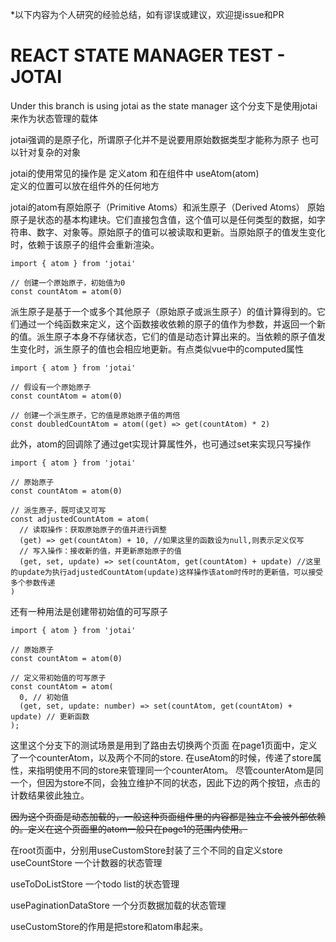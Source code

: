 *以下内容为个人研究的经验总结，如有谬误或建议，欢迎提issue和PR
# REACT STATE MANAGER TEST - JOTAI

Under this branch is using jotai as the state manager
这个分支下是使用jotai来作为状态管理的载体



jotai强调的是原子化，所谓原子化并不是说要用原始数据类型才能称为原子
也可以针对复杂的对象

jotai的使用常见的操作是 定义atom 和在组件中 useAtom(atom)  
定义的位置可以放在组件外的任何地方  

jotai的atom有原始原子（Primitive Atoms）和派生原子（Derived Atoms）
原始原子是状态的基本构建块。它们直接包含值，这个值可以是任何类型的数据，如字符串、数字、对象等。原始原子的值可以被读取和更新。当原始原子的值发生变化时，依赖于该原子的组件会重新渲染。
```
import { atom } from 'jotai'

// 创建一个原始原子，初始值为0
const countAtom = atom(0)
```
派生原子是基于一个或多个其他原子（原始原子或派生原子）的值计算得到的。它们通过一个纯函数来定义，这个函数接收依赖的原子的值作为参数，并返回一个新的值。派生原子本身不存储状态，它们的值是动态计算出来的。当依赖的原子值发生变化时，派生原子的值也会相应地更新。有点类似vue中的computed属性
```
import { atom } from 'jotai'

// 假设有一个原始原子
const countAtom = atom(0)

// 创建一个派生原子，它的值是原始原子值的两倍
const doubledCountAtom = atom((get) => get(countAtom) * 2)
```
此外，atom的回调除了通过get实现计算属性外，也可通过set来实现只写操作
```
import { atom } from 'jotai'

// 原始原子
const countAtom = atom(0)

// 派生原子，既可读又可写
const adjustedCountAtom = atom(
  // 读取操作：获取原始原子的值并进行调整
  (get) => get(countAtom) + 10, //如果这里的函数设为null,则表示定义仅写
  // 写入操作：接收新的值，并更新原始原子的值
  (get, set, update) => set(countAtom, get(countAtom) + update) //这里的update为执行adjustedCountAtom(update)这样操作该atom时传时的更新值，可以接受多个参数传递
)
```

还有一种用法是创建带初始值的可写原子
```
import { atom } from 'jotai'

// 原始原子
const countAtom = atom(0)

// 定义带初始值的可写原子
const countAtom = atom(
  0, // 初始值
  (get, set, update: number) => set(countAtom, get(countAtom) + update) // 更新函数
);
```

这里这个分支下的测试场景是用到了路由去切换两个页面
在page1页面中，定义了一个counterAtom，以及两个不同的store. 在useAtom的时候，传递了store属性，来指明使用不同的store来管理同一个counterAtom。
尽管counterAtom是同一个，但因为store不同，会独立维护不同的状态，因此下边的两个按钮，点击的计数结果彼此独立。

~~因为这个页面是动态加载的，一般这种页面组件里的内容都是独立不会被外部依赖的。定义在这个页面里的atom一般只在page1的范围内使用。~~


在root页面中，分别用useCustomStore封装了三个不同的自定义store  
useCountStore
一个计数器的状态管理

useToDoListStore
一个todo list的状态管理

usePaginationDataStore
一个分页数据加载的状态管理

useCustomStore的作用是把store和atom串起来。


